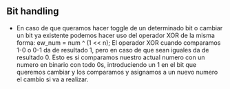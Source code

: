 ## Bit handling

- En caso de que queramos hacer toggle de un determinado bit o cambiar un bit ya existente podemos hacer uso del operador XOR de la misma forma: ew_num = num ^ (1 << n); El operador XOR cuando comparamos 1-0 o 0-1 da de resultado 1, pero en caso de que sean iguales da de resultado 0. 
Esto es si comparamos nuestro actual numero con un numero en binario con todo 0s, introduciendo un 1 en el bit que queremos cambiar y los comparamos y asignamos a un nuevo numero el cambio si va a realizar.

